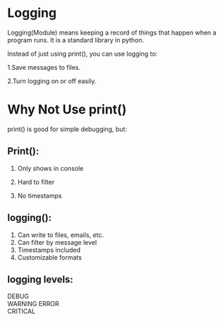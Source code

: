 # Logging
Logging(Module) means keeping a record of things that happen when a program runs.
It is a standard library in python.

Instead of just using print(), you can use logging to:


1.Save messages to files.

2.Turn logging on or off easily.


# Why Not Use print()

print() is good for simple debugging, but:


## Print():
1. Only shows in console

2. Hard to filter

3. No timestamps


## logging():

1. Can write to files, emails, etc.
2. Can filter by message level
3. Timestamps included
4. Customizable formats

## logging levels:

DEBUG	
WARNING	
ERROR	
CRITICAL
